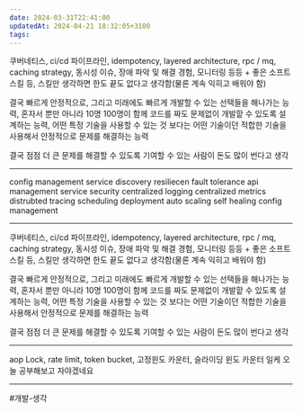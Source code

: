 ```yaml
---
date: 2024-03-31T22:41:00
updatedAt: 2024-04-21 18:32:05+3100
tags: 
---
```

쿠버네티스, ci/cd 파이프라인, idempotency, layered architecture, rpc / mq, caching strategy, 동시성 이슈, 장애 파악 및 해결 경험, 모니터링 등등 + 좋은 소프트스킬 등, 스킬만 생각하면 한도 끝도 없다고 생각함(물론 계속 익히고 배워야 함)

결국 빠르게 안정적으로, 그리고 미래에도 빠르게 개발할 수 있는 선택들을 해나가는 능력, 혼자서 뿐만 아니라 10명 100명이 함께 코드를 짜도 문제없이 개발핱 수 있도록 설계하는 능력, 어떤 특정 기술을 사용할 수 있는 것 보다는 어떤 기술이던 적합한 기술을 사용해서 안정적으로 문제를 해결하는 능력

결국 점점 더 큰 문제를 해결할 수 있도록 기여할 수 있는 사람이 돈도 많이 번다고 생각

---
config management
service discovery
resiliecen
fault tolerance
api management
service security
centralized logging
centralized metrics
distrubted tracing
scheduling
deployment
auto scaling
self healing
config management

---
쿠버네티스, ci/cd 파이프라인, idempotency, layered architecture, rpc / mq, caching strategy, 동시성 이슈, 장애 파악 및 해결 경험, 모니터링 등등 + 좋은 소프트스킬 등, 스킬만 생각하면 한도 끝도 없다고 생각함(물론 계속 익히고 배워야 함)

결국 빠르게 안정적으로, 그리고 미래에도 빠르게 개발할 수 있는 선택들을 해나가는 능력, 혼자서 뿐만 아니라 10명 100명이 함께 코드를 짜도 문제없이 개발핱 수 있도록 설계하는 능력, 어떤 특정 기술을 사용할 수 있는 것 보다는 어떤 기술이던 적합한 기술을 사용해서 안정적으로 문제를 해결하는 능력

결국 점점 더 큰 문제를 해결할 수 있도록 기여할 수 있는 사람이 돈도 많이 번다고 생각

----
aop Lock, rate limit, token bucket, 고정윈도 카운터, 슬라이딩 윈도 카운터 일케 오늘 공부해보고 자야겠네요

---



#개발-생각 